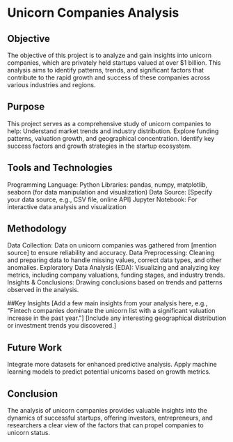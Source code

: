 # Unicorn Companies Analysis
## Objective
The objective of this project is to analyze and gain insights into unicorn companies, which are privately held startups valued at over $1 billion. This analysis aims to identify patterns, trends, and significant factors that contribute to the rapid growth and success of these companies across various industries and regions.

## Purpose
This project serves as a comprehensive study of unicorn companies to help:
Understand market trends and industry distribution.
Explore funding patterns, valuation growth, and geographical concentration.
Identify key success factors and growth strategies in the startup ecosystem.

## Tools and Technologies
Programming Language: Python
Libraries: pandas, numpy, matplotlib, seaborn (for data manipulation and visualization)
Data Source: [Specify your data source, e.g., CSV file, online API]
Jupyter Notebook: For interactive data analysis and visualization

## Methodology
Data Collection: Data on unicorn companies was gathered from [mention source] to ensure reliability and accuracy.
Data Preprocessing: Cleaning and preparing data to handle missing values, correct data types, and other anomalies.
Exploratory Data Analysis (EDA): Visualizing and analyzing key metrics, including company valuations, funding stages, and industry trends.
Insights & Conclusions: Drawing conclusions based on trends and patterns observed in the analysis.

##Key Insights
[Add a few main insights from your analysis here, e.g., "Fintech companies dominate the unicorn list with a significant valuation increase in the past year."]
[Include any interesting geographical distribution or investment trends you discovered.]

## Future Work
Integrate more datasets for enhanced predictive analysis.
Apply machine learning models to predict potential unicorns based on growth metrics.

## Conclusion
The analysis of unicorn companies provides valuable insights into the dynamics of successful startups, offering investors, entrepreneurs, and researchers a clear view of the factors that can propel companies to unicorn status.
